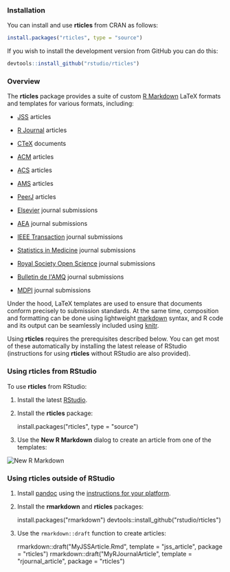 
### Installation

You can install and use **rticles** from CRAN as follows:

```r
install.packages("rticles", type = "source")
```

If you wish to install the development version from GitHub you can do this:

```r
devtools::install_github("rstudio/rticles")
```


### Overview

The **rticles** package provides a suite of custom [R Markdown](http://rmarkdown.rstudio.com) LaTeX formats and templates for various formats, including:

- [JSS](http://www.jstatsoft.org/) articles

- [R Journal](https://journal.r-project.org/) articles

- [CTeX](http://ctex.org) documents

- [ACM](http://www.acm.org/) articles

- [ACS](http://pubs.acs.org/) articles

- [AMS](https://www.ametsoc.org/) articles

- [PeerJ](https://peerj.com) articles

- [Elsevier](https://www.elsevier.com) journal submissions

- [AEA](https://www.aeaweb.org/journals/policies/templates) journal submissions

- [IEEE Transaction](http://www.ieee.org/publications_standards/publications/authors/author_templates.html) journal submissions

- [Statistics in Medicine](http://onlinelibrary.wiley.com/journal/10.1002/(ISSN)1097-0258/homepage/la_tex_class_file.htm) journal submissions

- [Royal Society Open Science](http://rsos.royalsocietypublishing.org/) journal submissions

- [Bulletin de l'AMQ](https://www.amq.math.ca/bulletin/) journal submissions

- [MDPI](http://www.mdpi.com) journal submissions

Under the hood, LaTeX templates are used to ensure that documents conform precisely to submission standards. At the same time, composition and formatting can be done using lightweight [markdown](http://rmarkdown.rstudio.com/authoring_basics.html) syntax, and R code and its output can be seamlessly included using [knitr](http://yihui.name/knitr/).

Using **rticles** requires the prerequisites described below. You can get most of these automatically by installing the latest release of RStudio (instructions for using **rticles** without RStudio are also provided).

### Using rticles from RStudio

To use **rticles** from RStudio:

1) Install the latest [RStudio](http://www.rstudio.com/products/rstudio/download/).

2) Install the **rticles** package: 
    
    install.packages("rticles", type = "source")
    
3) Use the **New R Markdown** dialog to create an article from one of the templates:

 ![New R Markdown](http://rmarkdown.rstudio.com/images/new_r_markdown.png)
    
    
### Using rticles outside of RStudio

1) Install [pandoc](http://johnmacfarlane.net/pandoc/) using the [instructions for your platform](https://github.com/rstudio/rmarkdown/blob/master/PANDOC.md).

2) Install the **rmarkdown** and **rticles** packages:

    
    install.packages("rmarkdown")
    devtools::install_github("rstudio/rticles")
    
    
3) Use the `rmarkdown::draft` function to create articles:

    
    rmarkdown::draft("MyJSSArticle.Rmd", template = "jss_article", package = "rticles")
    rmarkdown::draft("MyRJournalArticle", template = "rjournal_article", package = "rticles")
    

